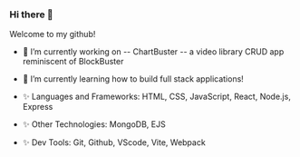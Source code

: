 ### Hi there 👋

Welcome to my github!

- 🔭 I’m currently working on -- ChartBuster --  a video library CRUD app reminiscent of BlockBuster
- 🌱 I’m currently learning how to build full stack applications!

- ✨ Languages and Frameworks: HTML, CSS, JavaScript, React, Node.js, Express
- ✨ Other Technologies: MongoDB, EJS
- ✨ Dev Tools: Git, Github, VScode, Vite, Webpack



<!--
**olvbrntly/olvbrntly** is a ✨ _special_ ✨ repository because its `README.md` (this file) appears on your GitHub profile.

Here are some ideas to get you started:

- 🔭 I’m currently working on ...
- 🌱 I’m currently learning ...
- 👯 I’m looking to collaborate on ...
- 🤔 I’m looking for help with ...
- 💬 Ask me about ...
- 📫 How to reach me: ...
- 😄 Pronouns: ...
- ⚡ Fun fact: ...
-->
